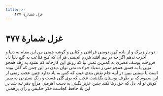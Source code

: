 ```yaml
---
title: >-
    غزل شمارهٔ ۴۷۷
---
```

# غزل شمارهٔ ۴۷۷

دو یار زیرک و از باده کهن دومنی
فراغتی و کتابی و گوشه چمنی
من این مقام به دنیا و آخرت ندهم
اگر چه در پیم افتند هردم انجمنی
هر آن که کنج قناعت به گنج دنیا داد
فروخت یوسف مصری به کمترین ثمنی
بیا که رونق این کارخانه کم نشود
به زهد همچو تویی یا به فسق همچو منی
ز تندباد حوادث نمی توان دیدن
در این چمن که گلی بوده است یا سمنی
ببین در آینه جام نقش بندی غیب
که کس به یاد ندارد چنین عجب زمنی
از این سموم که بر طرف بوستان بگذشت
عجب که بوی گلی هست و رنگ نسترنی
به صبر کوش تو ای دل که حق رها نکند
چنین عزیز نگینی به دست اهرمنی
مزاج دهر تبه شد در این بلا حافظ
کجاست فکر حکیمی و رای برهمنی
